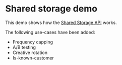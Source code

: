 # Shared storage demo

This demo shows how the [Shared Storage API](https://developer.chrome.com/docs/privacy-sandbox/shared-storage/) works. 

The following use-cases have been added:
* Frequency capping
* A/B testing
* Creative rotation
* Is-known-customer
